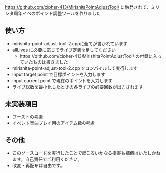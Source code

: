 https://github.com/cipher-413/MirishitaPointAdjustTool/ に触発されて、ミリシタ周年イベのポイント調整ツールを作りました

## 使い方
- mirishita-point-adjust-tool-2.cppに全てが書かれています
- allLives に必要に応じてライブ定義を足してください
  - https://github.com/cipher-413/MirishitaPointAdjustTool/ の付録に入っていたものは書きました
- mirishita-point-adjust-tool-2.cpp をコンパイルして実行します
- input target point で目標ポイントを入力します
- input current point で現在のポイントを入力します
- ライブ総数を最小化したときの各ライブの必要回数が出力されます

## 未実装項目
- ブーストの考慮
- イベント楽曲プレイ用のアイテム数の考慮

## その他
- このソースコードを実行したことで起こるいかなる損害も補償はいたしかねます。自己責任でご利用ください。
- 改変・再配布は自由です。
